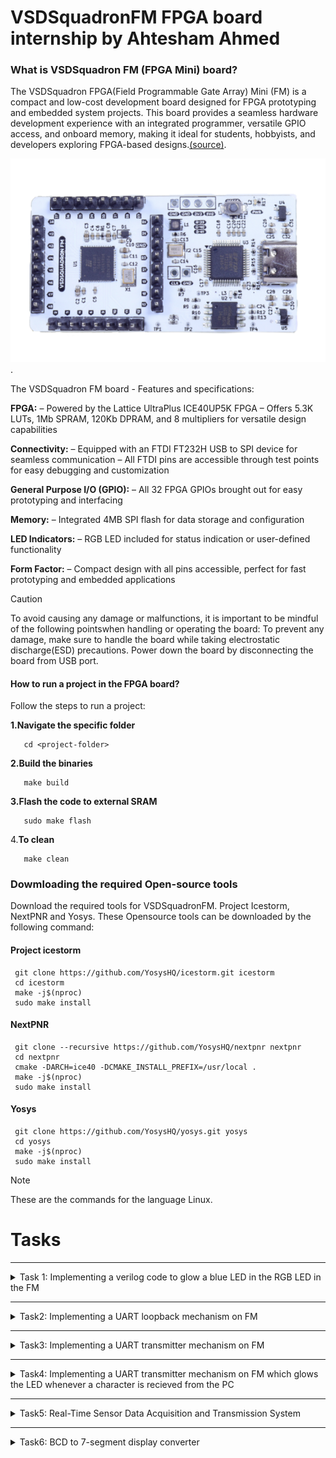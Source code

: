 # VSDSquadronFM FPGA board internship by Ahtesham Ahmed
### What is VSDSquadron FM (FPGA Mini) board?

The VSDSquadron FPGA(Field Programmable Gate Array) Mini (FM) is a compact and low-cost development board designed for FPGA prototyping and embedded system projects. This board provides a seamless hardware development experience with an integrated programmer, versatile GPIO access, and onboard memory, making it ideal for students, hobbyists, and developers exploring FPGA-based designs.[(source)](https://www.vlsisystemdesign.com/vsdsquadronfm/). 

 ![Alt text](https://github.com/Ahtesham18112011/VSDSquadron_FM/blob/ad31b442eb41918709c9383640ed51bc05f17ef6/VSDSquadronFM.png).
 
The VSDSquadron FM board - Features and specifications:

**FPGA:**
– Powered by the Lattice UltraPlus ICE40UP5K FPGA
– Offers 5.3K LUTs, 1Mb SPRAM, 120Kb DPRAM, and 8 multipliers for versatile design
capabilities

 **Connectivity:**
– Equipped with an FTDI FT232H USB to SPI device for seamless communication
– All FTDI pins are accessible through test points for easy debugging and customization

**General Purpose I/O (GPIO):**
– All 32 FPGA GPIOs brought out for easy prototyping and interfacing

 **Memory:**
– Integrated 4MB SPI flash for data storage and configuration

 **LED Indicators:**
– RGB LED included for status indication or user-defined functionality

 **Form Factor:**
– Compact design with all pins accessible, perfect for fast prototyping and embedded applications

> [!CAUTION]
> To avoid causing any damage or malfunctions, it is important to be mindful of the following pointswhen handling or operating the board: To prevent any damage, make sure to handle the board while taking electrostatic discharge(ESD) precautions. Power down the board by disconnecting the board from USB port.



#### How to run a project in the FPGA board?
Follow the steps to run a project:

**1.Navigate the specific folder**

       cd <project-folder>

**2.Build the binaries**

       make build

**3.Flash the code to external SRAM**

       sudo make flash

4.**To clean**

       make clean

       
### Dowmloading the required Open-source tools
Download the required tools for VSDSquadronFM. Project Icestorm, NextPNR and Yosys.
These Opensource tools can be downloaded by the following command:

#### Project icestorm

     git clone https://github.com/YosysHQ/icestorm.git icestorm
     cd icestorm
     make -j$(nproc)
     sudo make install

#### NextPNR

     git clone --recursive https://github.com/YosysHQ/nextpnr nextpnr
     cd nextpnr
     cmake -DARCH=ice40 -DCMAKE_INSTALL_PREFIX=/usr/local .
     make -j$(nproc)
     sudo make install

#### Yosys

     git clone https://github.com/YosysHQ/yosys.git yosys
     cd yosys
     make -j$(nproc)
     sudo make install

> [!NOTE]
> These are the commands for the language Linux.
   
# Tasks
****************************************************************************************************************************************************************
<details>
  <summary>Task 1: Implementing a verilog code to glow a blue LED in the RGB LED in the FM</summary>
  
### What this project do?

This project blinks a blue LED on the RGB LED present on the FPGA board.

### Step 1: Understanding the verilog code
This is the link of the verilog code for the glowing of blue led in a RGB led present in the FPGA board. [top.v](https://github.com/Ahtesham18112011/VSDSquadron_FM/commit/c6511d8ea1d69d50770b938977da7150673a1d7a). 

## Analysis of the verilog code
  

 ![Alt text](https://github.com/Ahtesham18112011/VSDSquadron_FM/blob/a1070567667933317187255c10d645236658f859/Screenshot%20(87).png).
  
The first section of the verilog code says. 
  
1. **led_red,led_blue,led_green**  These are the output wires that controls the colors of RGB led which carries output of logic 1 or 0

2. **hw_clk**  It is a clock that provides clock signals to the module"s timing. It is the Hardware oscillator not the internal oscillator.

3. **testwire**  it is connected to bit 5 of the frequency counter as described below
   
    ![Alt text](https://github.com/Ahtesham18112011/VSDSquadron_FM/blob/8ad84dd438e48a361c21e7749db66f1531c2e4f1/Screenshot%20(89).png).
  

#### Internal component Analysis
The module has three main internal components:-

1. **Internal Oscillator(SB_HFOSC)** It generates a internal clock signal. Control Signals:
   
*    CLKHFPU = 1'b1 
*    CLKHFEN = 1'b1 
*    CLKHF (int_oscillator)

     ![Alt text](https://github.com/Ahtesham18112011/VSDSquadron_FM/blob/b79a55e797b72e8e7fe28e90f05d9f9165e3a30f/Screenshot%20(90).png).

3. **Frequency counter** It has 27-bit register because it is described as 'reg' in the verilog code, and reg means register. Increments on every positive edge of int_osc. bit 5 is routed to the testwire.

    ![Alt text](https://github.com/Ahtesham18112011/VSDSquadron_FM/blob/180c9374ec569df8b2e8ae465a5d46fe0d1766db/Screenshot%20(91).png).

5. **RGB led driver** It allows the frequency of red and green led the lowest and blue led the highest. it sets all the leds to the lowest.

     RGBLEDEN = 1'b1 : Enables LED operation
  
     RGB0PWM = 1'b0 : Red LED minimum brightness, as described in the verilog: 1'b0. In 1'b0 it is clearly seen that it is 1 bit binary zero value.
  
     RGB1PWM = 1'b0 : Green LED minimum brightness, as described in the given verilog: 1'b0. In 1'b0 it is clearly seen that it is 1 bit binary zero value.
  
     RGB2PWM = 1'b1 : Blue LED maximum brightness, as described in the given verilog: 1'b1. In 1'b1 it is clearly seen that it is a binary, unsigned, 1-bit wide integral value.

   It also allows the current to flow equally which is "0b000001" to RGB0(red), RGB1(green), RGB2(blue)

     ![Alt text](https://github.com/Ahtesham18112011/VSDSquadron_FM/blob/03bf86577080c878397fa207beafe230e47a3c23/Screenshot%20(95).png).


#### Purpose of the verilog code

This verilog code for the FM allows it to glow a blue light in the RGB led in a controlled manner.  It provides a stable internal clock source, It provides a complete solution for RGB LED control with built-in timing and test capabilities.

 #### RGB LED driver functionality

   The RGB LED driver manages the LED outputs

* Current controllled output with minimum current setting ("0b000001").
* Enables Blue LED at maximum brightness (1'b1).
* And Red and green at minimum brightness (1'b0).
* PWM (Pulse Width Modulation) control for each color.




 

  ### Step 2: Creating the PCF File
  
  This is the PCF file. [VSDSquadronFM.pcf](https://github.com/Ahtesham18112011/VSDSquadron_FM/blob/e42b59be2d586c9407dcfc91577753fcdb8994a9/VSDSquadronFM.pcf). A PCF(Physical Constraint File) is a file which is used to instruct the FPGA to where it have to send the output, for example in this case of RGB LED the PCF file is used to instruct the FPGA to the RGB LED pins.


  ## Analysis of the connection of the PCF file

  


* **set_io led_red 39**: This command helps the logical signal from FPGA to reach the pin number 39 which is one of the three input pins of thr RGB LED(which glows red led).

* **set_io led_blue 40**: This command helps the logical signal from FPGA to reach the pin number 40 which is one of the three input pins of thr RGB LED(which glows blue).

* **set_io led_green 41**: This command helps the logical signal from FPGA to reach the pin number 41 which is one of the three input pins of thr RGB LED(which glows green).

* **set_io hw_clk 20** This command helps the logical signal from FPGA to reach the pin number 20.

* **5 set_io testwire 17** This command helps the logical signal from FPGA to reach the pin number 17.

  <img src="https://github.com/Ahtesham18112011/VSDSquadron_FM/blob/010ff4b0db3c8e0d270005114f78691f9bb029af/WhatsApp%20Image%202025-03-21%20at%202.38.37%20PM.jpeg" alt="Description" width="400"/>.

  

  

### Step 3: Integrating with the VSDSquadron FPGA Mini Board

The [Datasheet](https://github.com/Ahtesham18112011/VSDSquadron_FM/blob/32ddb8c8ebc921e2051795b4388bbc49cba8ce46/VSDSquadronFMDatasheet.pdf) provide  details about the FPGA chip, SPI Flash Memory,USB to Serial converter etc. It also provides the steps to program the FPGA board, it explains all detail  about the FPGA board very clearly.

> **Tip**

> Make sure you have downloaded the Ubuntu software. You can download it from Oracle Virtual box it does not take installing a new software.



## Implementation in the FM

According to the given [Datasheet](https://github.com/Ahtesham18112011/VSDSquadron_FM/blob/32ddb8c8ebc921e2051795b4388bbc49cba8ce46/VSDSquadronFMDatasheet.pdf). We need to do the following steps to implement the given verilog code in the FM:



1. Connect the board with the computer/laptop with a c type USB cable as described in the datasheet. Ensuring the FTDI connection. and type the command ```lsusb``` in the terminal of software Ubuntu. After typing this commmand you will see ”Future Technology Devices International” text in the terminal, it means the FPGA board is connected.

2. Make one more file which is called a Makefile.[Makefile](https://github.com/Ahtesham18112011/VSDSquadron_FM/blob/16f3657047eebb2d53e02e451deed799442105de/Makefile.txt).

3. Go to the software Ubuntu and in the terminal locate the file where you have made your PCF file,Verilog file and the Makefile. by pressing `cd <name of file>`

4. Ensure that there are no previous builds if there are then type `make clean`.

5. Then type `make build` to build the binaries.

6. Then type `sudo make flash` to program the FPGA. It will take some time.

7. When after this process you will see the blue LED glowing in the RGB LED.



  <img src="https://github.com/Ahtesham18112011/VSDSquadron_FM/blob/main/WhatsApp%20Image%202025-03-18%20at%209.52.28%20PM.jpeg" alt="Description" width="500"/>

  

### Step 4: Final documentation (Summary)
The given verilog code tells the three inputs of the RGB led with some internal and external devices like internal high-frequency oscillator and 28-bit frequency counter. The counter's bit 5 is routed to a testwire for monitoring. The RGB LED driver (SB_RGBA_DRV) provides current-controlled outputs with a fixed configuration: blue at maximum brightness, red and green at minimum.

**PCF file**
The [VSDSquadronFM.pcf](https://github.com/Ahtesham18112011/VSDSquadron_FM/blob/e42b59be2d586c9407dcfc91577753fcdb8994a9/VSDSquadronFM.pcf) is the file which contains the pin mapping of where the HDL code hhave to be gone. It is very important because it contains the details of where the code is to be gone. In the given PCF file codes of LED red,blue and green are connected to the pin 39,40 and 41 and the clock to pin 20 and lastly the code for testwire to the pin 17. 

**Implementing verilog code**
Follow the given [Datasheet](https://github.com/Ahtesham18112011/VSDSquadron_FM/blob/32ddb8c8ebc921e2051795b4388bbc49cba8ce46/VSDSquadronFMDatasheet.pdf). and connect the board to the computer and then go to the terminal and type `cd document name>` then `make build` and lastly `sudo make flash`. After the process you will see a blue light glowing on the RGB LED.

#### Final result

<img src="https://github.com/Ahtesham18112011/VSDSquadron_FM/blob/main/WhatsApp%20Image%202025-03-18%20at%209.52.28%20PM.jpeg" alt="Description" width="500"/>.

## Challenges faced during the above process
* Face difficulty in connecting board: the USB-C cable was needed to connect. And connection between FTDI and the USB was also important,
* Difficulty in understanding verilog code: You can learn the language or search their meaning on google,firefox etc.

</details>

****************************************************************************************************************************************************************
 <details>
  <summary>Task2: Implementing a UART loopback mechanism on FM</summary>



    
## What is a UART?
UART, or Universal Asynchronous Receiver/Transmitter, is a hardware communication protocol that uses two wires (TX and RX) for transmitting and receiving serial data between devices, often used in embedded systems and microcontrollers. UART communication is asynchronous, meaning it doesn't rely on a shared clock signal between the sender and receiver. For UART to work, the Baud rate shoud be the same on both the transmitting anf receiving side

### Step 1: Studying the Existing code 
There are two verilog codes for this UART loopback mechanism.The first existing code for a uart_loopback mechanism can be found here [(top.v)](https://github.com/Ahtesham18112011/VSDSquadron_FM/blob/9617df7d78351e321941a7b556ba17ce3c103f22/uart-top.v). This is the second verilog code. [(uart_trx.v)](https://github.com/Ahtesham18112011/VSDSquadron_FM/blob/main/uart_trx.v)

## Analysis of the first veriog code
  
   ![Alt text](https://github.com/Ahtesham18112011/VSDSquadron_FM/blob/b2e72bae034c95a30bc69764fde0108752177795/Screenshot%20(94).png).
  
  The module of the verilog code explains four output and two input pins:
  
  1. **led_red led_blue led_green**: These are the three output wires that contriols the RGB LED.
  2. **uarttx**: This is the Transmission pin of the UART
  3. **uartx**: Thgis is the reciever pin of UART.

### Internal components analysis
**Internal Oscilliator** (SB_HFOSC)
It generates a internal clock signal. configuration:
*    CLKHFPU = 1'b1 
*    CLKHFEN = 1'b1 
*    CLKHF (int_oscillator)
  
**Frequency counter**
* It has 27-bit register because it is described as 'reg' in the verilog code, and reg means register. 
* Increments on every positive edge of int_osc.
* Bit 5 is routed to the testwire.

**UART**

In the Verilog code `assign uart_tx = uart_rx;`, the uart_tx signal is directly assigned the value of the uart_rx signal, effectively creating a loopback or echo where the transmitted data is immediately sent back to the receiver. 

 ![Alt text](https://github.com/Ahtesham18112011/VSDSquadron_FM/blob/1f5ff319e70d4d97d32e51df3e53ebec60939948/Screenshot%20(96).png).

 **RGB LED Driver**

It allows the frequency of red and green led the lowest and blue led the highest. it sets all the leds to the lowest.

* RGBLEDEN = 1'b1 : Enables LED operation
  
* RGB0PWM = 1'b0 : Red LED minimum brightness, as described in the verilog: 1'b0. In 1'b0 it is clearly seen that it is 1 bit binary zero value.
  
* RGB1PWM = 1'b0 : Green LED minimum brightness, as described in the given verilog: 1'b0. In 1'b0 it is clearly seen that it is 1 bit binary zero value.
  
* RGB2PWM = 1'b1 : Blue LED maximum brightness, as described in the given verilog: 1'b1. In 1'b1 it is clearly seen that it is a binary, unsigned, 1-bit wide integral value.

 
   
## Analysis of the second verilog code (uart.trx.v)  
 It is the verilog code for the **UART TX 8N1 Transmitter**.
 
#### Module  

![Alt text](https://github.com/Ahtesham18112011/VSDSquadron_FM/blob/b22fc42a132baec6250b7fad02d68d09ba566778/Screenshot%20(98).png).
 
 
The module explains 5 ports:
  
1. **clk**: input clock
    
2. **txbyte**: outgoing byte
    
3. **senddata**: trigger tx
    
4. **txdone**: outgoing byte sent
    
5. **tx**: tx wire


#### Input

The input explains three ports:

1.**clk**

2.**txbyte**

3.**senddata**

#### Output

The output explains two ports

1. **txdone**

2. **tx**

#### Parameters

**STATE_IDLE**: Waits for senddata.

**STATE_STARTTX**: Sends start bit (0).

**STATE_TXING**: Sends 8-bit data (LSB first).

**STATE_TXDONE**: Sends stop bit (1), marks completion.

### Step2: Creating a block diagram for UART loopback

### UART Loopback block diagram

![Alt text](https://github.com/Ahtesham18112011/VSDSquadron_FM/blob/0aa69637d1856f4aa88a26501098b5945f19bfcb/UART%20loopback.png).

### Detailed circut diagram of UART loopback

![Alt text](https://github.com/Ahtesham18112011/VSDSquadron_FM/blob/48651e2961e704b98d127f66c7c302d999cda0f4/Detailed%20circuit%20diagram%20UART%20loopback.png). 

### Step3: Implementation in the FM

> **Note**
> Create a  [Makefile](https://github.com/Ahtesham18112011/VSDSquadron_FM/blob/8e5519a421cbb128f586ade2d66ea6ae0c17c6d7/Makefile%20(UART%20loopback).txt) and paste it in the uart_loopback folder. Also ensure that the folder have the [PCF](https://github.com/Ahtesham18112011/VSDSquadron_FM/blob/b9d431c5828aba0c263ed9764659d42ec006338c/VSDSquadronFM%20(UART%20loopback).pcf) file and the two verilog codes.

Follow the steps to implement the verilog code on FM
1. Go to software  Ubuntu and open the terminal. Ensure that the FM is connected by typing `lsusb`.
2. Then navigate to the folder by typing `cd <folder name>`.
3. Then type `make build` to build the binaries.
4. Then type `sudo make flash` to program the board.
5. Now you have succesfully implemented the code in the FM.

### Step4: Testing and verification

We have implemented the necessary code and now we have to test that if it works or not. We will be using a serial terminal to test it. The serial terminal which we will be using is Docklight.
Follow the steps to test:

1. Go to Docklight and go to the project settings and set the Baud rate 9600.
2. Ensure the communication port in which the USB is connected to the FM and wright the COM number.
![Alt text](https://github.com/Ahtesham18112011/VSDSquadron_FM/blob/396d554eb92322109637e356f7122ff34e5a6a6e/Testing1.png).    
3. Name the project name and wright the command which will be used in communication in sequence in the top left send sequences box.
![Alt text](https://github.com/Ahtesham18112011/VSDSquadron_FM/blob/396d554eb92322109637e356f7122ff34e5a6a6e/Testing2.png).      
4. Then click on Apply.
5. Then click on the ---> sign at the send sequences box.
6. Then you will see the below results after the following results.
![Alt text](https://github.com/Ahtesham18112011/VSDSquadron_FM/blob/396d554eb92322109637e356f7122ff34e5a6a6e/Testing3.png).

### Step5: Final Documentation

In UART (Universal Asynchronous Receiver/Transmitter) loopback, the transmitter's output is internally connected to the receiver's input, allowing a device to send data to itself for testing and troubleshooting. The TX (transmit) and RX (receive) lines are internally connected, so any data transmitted is also immediately received by the receiver within the same UART module. 

The given verilog cde basically explains the input and output pins of the module. The uarttx pin is connected to an output wire whereas the uartx pin is connected to an input pin it also explains the four parameters:
* STATE_IDLE: Waits for senddata.
* STATE_STARTTX: Sends start bit (0).
* STATE_TXING: Sends 8-bit data (LSB first).
* STATE_TXDONE: Sends stop bit (1), marks completion.

To understand the functioning of the uart loopback below are the block and circuit diagram of the uart loopback mechanism.
![Alt text](https://github.com/Ahtesham18112011/VSDSquadron_FM/blob/0aa69637d1856f4aa88a26501098b5945f19bfcb/UART%20loopback.png).

![Alt text](https://github.com/Ahtesham18112011/VSDSquadron_FM/blob/48651e2961e704b98d127f66c7c302d999cda0f4/Detailed%20circuit%20diagram%20UART%20loopback.png). 

To implement the code on FM follow the following steps:
* Go to software Ubuntu and open the terminal. Ensure that the FM is connected by typing `lsusb`.
* Then navigate to the folder by typing `cd <folder name>`.
* Then type `make build` to build the binaries.
* Then type `sudo make flash` to program the board.
* Now you have succesfully implemented the code in the FM.

To test the results you can use any serial terminal but i am using Docklight.
1. Go to Docklight and go to the project settings and set the Baud rate 9600.
2. Ensure the communication port in which the USB is connected to the FM and wright the COM number.
![Alt text](https://github.com/Ahtesham18112011/VSDSquadron_FM/blob/396d554eb92322109637e356f7122ff34e5a6a6e/Testing1.png).    
3. Name the project name and wright the command which will be used in communication in sequence in the top left send sequences box.
![Alt text](https://github.com/Ahtesham18112011/VSDSquadron_FM/blob/396d554eb92322109637e356f7122ff34e5a6a6e/Testing2.png).      
4. Then click on Apply.
5. Then click on the ---> sign at the send sequences box.
6. Then you will see the below results after the following results.
![Alt text](https://github.com/Ahtesham18112011/VSDSquadron_FM/blob/396d554eb92322109637e356f7122ff34e5a6a6e/Testing3.png).

## Challanges faced during the above process
* Difficulty in understanding verilog code: You can learn the language or search their meaning on google,firefox etc.
* Difficulty in identifying the communicacation port. follow the below steps.
1. Open Device Manager
2. Locate "Ports (COM & LPT)"
3. Identify and Note COM Ports

</details>

****************************************************************************************************************************************************************


 <details>
  <summary>Task3: Implementing a UART transmitter mechanism on FM</summary>

  
  ### What this project do?
  This project shows how to communicate with the PC and the FPGA it sends character D all time and if we press any key in our keyboard the D letter would not change because this is example is for transmitting the data to the PC not for receiving any data from the PC
  ### Step1: Studying the exsisting code
 These are the existing codes for the uart transmitter.[top.v](https://github.com/Ahtesham18112011/VSDSquadron_FM/blob/dc19cd95dd1d14183d73b8ce01c80c11a6c4d1c6/top%20(1).v) and [uart_trx.v](https://github.com/thesourcerer8/VSDSquadron_FM/blob/53840bb096ec59b11f26a0b5e362711b12540dbd/uart_tx/uart_trx.v). The uart_trx.v verilog code is same as the verilog code given in the task 2 therefore we will
 not be discussing it in this analysis. You can see the task 2 uart_trx.v analysis by going back.

 ### Analysis of the top.v code
 
 #### Module
![Alt text](https://github.com/Ahtesham18112011/VSDSquadron_FM/blob/c7f528012a595f554c5caf661d11a41862caef3e/Screenshot%20(107).png).

The module explains 5 ports 4 wires of output and a wire of input.
1. **led_red led_green led_blue**: These are the output wires that are connected to the RGB LED and controls the colors of the LED.
2. **uarttx**: This is the ouput wire which is connected to the output wire of the transmission pin.
3. **hw_clk**: This is the input wire of the mudule.  It is a clock that provides clock signals to the module"s timing. It is the Hardware oscillator not the internal oscillator.
   



* **uart_tx_8n1**: This is the name of the transmission pin.

* **DanUART**: This is the instance name of the uart_tx_8n1 transmission pin.
  
* **.clk (clk_9600)**: The clk input of the uart_tx_8n1 module is connected to the clk_9600 signal, which is a 9600 Hz clock generated within the top module.

* **.txbyte("D")**: The txbyte input of the uart_tx_8n1 module is connected to the character D. This is the data byte to be transmitted.

* **.senddata(frequency_counter_i[24])**: The senddata input of the uart_tx_8n1 module is connected to the 24th bit of the frequency_counter_i register. This signal likely triggers the sending of the txbyte.

* **.tx(uarttx)**: The tx output of the uart_tx_8n1 module is connected to the uarttx signal, which is the UART transmission pin.

**Overall, this module sets up a UART transmitter and controls RGB LEDs based on an internal oscillator and frequency counter.**

### Step2: Block and circuit diagram of the UART transmitter

**Block diagram:**

![Alt text](https://github.com/Ahtesham18112011/VSDSquadron_FM/blob/326bd802843f61d66d35b0c2c65d1783b01c2a8e/Screenshot%20(108).png).

**Circuit diagram**

![Alt text](https://github.com/Ahtesham18112011/VSDSquadron_FM/blob/ebce692adb70bfd8f7b661dbfd7408ced321bd84/Screenshot%20(109).png).


### Step3: Implementation on the board

> Make sure you have copied the following file:
> top.v,
> uart_trx.v,
> [Makefile](https://github.com/Ahtesham18112011/VSDSquadron_FM/blob/main/Makefile%20(UARTTX).txt) and 
> [PCF file](https://github.com/Ahtesham18112011/VSDSquadron_FM/blob/main/VSDSquadronFM%20(uarttx).pcf) and put all these in the folder that is created in the folder VSDSquadron_FM


To implement the code on FM follow the following steps:
* Go to software Ubuntu and open the terminal. Ensure that the FM is connected by typing `lsusb`.
* Then navigate to the folder by typing `cd <folder name>`.
* Then type `make build` to build the binaries.
* Then type `sudo make flash` to program the board.
* Now you have succesfully implemented the code in the FM.

### Step4: Testing and verification
To test, install PuTTY from its official webbsite it is a complete opensource software. Then after installing the software follow the below steps:-
1. Select the connection type as Serial, then you should check which COM port is working by taking a look in Device Manager.
![Alt text](https://github.com/Ahtesham18112011/VSDSquadron_FM/blob/a02b63cc8b04445e3aabc67e98a5ce367615749f/Screenshot%20(111).png)   
2. Click on "open".
3. Then you will see the folllowing 'D's after clicking:-

![Alt text](https://github.com/Ahtesham18112011/VSDSquadron_FM/blob/a02b63cc8b04445e3aabc67e98a5ce367615749f/Screenshot%20(112).png)   

### Step5: Final documentation

The UART protocol is implemented im the module uart_trx.v file. It works in one direction only, ie. it sends data without having a provison to receive the data back from the receiver. For UART to work, the Baud rate shoud be the same on both the transmitting anf receiving side. Here the Baud rate is 9600 Hz.

The existing verilog code explains the fuctioning of the this project, the transmitting pin of the FPGA is named as uart_tx_8n1. It always sends the character 'D' all the time you can see above for more explaination.
We can understand the transmission of the FPGA by the following block and circuit diagram:
![Alt text](https://github.com/Ahtesham18112011/VSDSquadron_FM/blob/326bd802843f61d66d35b0c2c65d1783b01c2a8e/Screenshot%20(108).png).
![Alt text](https://github.com/Ahtesham18112011/VSDSquadron_FM/blob/ebce692adb70bfd8f7b661dbfd7408ced321bd84/Screenshot%20(109).png).

To implement the code on FM follow the following steps:
* Go to software Ubuntu and open the terminal. Ensure that the FM is connected by typing `lsusb`.
* Then navigate to the folder by typing `cd <folder name>`.
* Then type `make build` to build the binaries.
* Then type `sudo make flash` to program the board.
* Now you have succesfully implemented the code in the FM.

To test, install PuTTY from its official webbsite it is a complete opensource software. Then after installing the software follow the below steps:-
1. Select the connection type as Serial, then you should check which COM port is working by taking a look in Device Manager.
![Alt text](https://github.com/Ahtesham18112011/VSDSquadron_FM/blob/a02b63cc8b04445e3aabc67e98a5ce367615749f/Screenshot%20(111).png)   
2. Click on "open".
3. Then you will see the folllowing 'D's after clicking:-

![Alt text](https://github.com/Ahtesham18112011/VSDSquadron_FM/blob/a02b63cc8b04445e3aabc67e98a5ce367615749f/Screenshot%20(112).png)   

As per the verilog code the FPGA is sending the character 'D' only.

## Challanges faced during the above process
* Difficulty in understanding verilog code: You can learn the language or search their meaning on google,firefox etc.
* Difficulty in PuTTY: If you are not able to to run the testing in PuTTY you can also run it in the Ubuntu software which use Linux language by the following steps:
Go to the terminal and type.

      sudo apt install picocom
      
this command will install the software called picocom
Then after installation type

       sudo make terminal
            
By this process you can also test it in the Ubuntu the outputs will be same only.

</details>

****************************************************************************************************************************************************************

 <details>
  <summary>Task4: Implementing a UART transmitter mechanism on FM which glows the LED  whenever a character is recieved from the PC</summary>

### What this project do?
It sends the 'D' characters repeatedly from the FPGA through USB to the computer, and lights up the LED whenever a character is received from the PC. 

### Step1: Understanding the existing verilog code

### Analysis of the top.v code
The existing verilog code for this project is [here](https://github.com/Ahtesham18112011/VSDSquadron_FM/blob/50504d14801f77a112a97e68f2fb0ed8d3ee39b0/top%20(sense).v)
  

 #### Module

The module has several ports:
 * **output wire led_red** declares an output port named led_red which is a wire.
 * **output wire led_blue** declares an output port named led_blue which is a wire.
 * **output wire led_green** declares an output port named led_green which is a wire.
 * **output wire uarttx** declares an output port named uarttx which is a wire. It is the transmission pin of the FPGA
 * **input wire uartrx** declares an input port named uartrx which is a wire. It is the receiver pin of the FPGA.
 * **input wire hw_clk** declares an input port named hw_clk which is a wire. It is the outer clock.

#### Internal Wires and Registers:
 * **nt_osc:** Wire for the internal oscillator.
 * **frequency_counter_i:** Register for counting the frequency.
 * **clk_9600 and cntr_9600:** Registers for generating a 9600 Hz clock from a 12 MHz clock.

#### UART Transmission pin

`uart_tx_8n1` is the transmissio pin of the FPGA, it sends the character 'D' continously.

#### Frequency Counter and Clock Generation:
* A counter increments on each positive edge of the internal oscillator (int_osc).
* A 9600 Hz clock is generated by counting up to period_9600.

### Step2: Block diagram and circuit for the verilog

**Block diagram**
![Alt text](https://github.com/Ahtesham18112011/VSDSquadron_FM/blob/326bd802843f61d66d35b0c2c65d1783b01c2a8e/Screenshot%20(108).png).

**Circuit diagram**

![Alt text](https://github.com/Ahtesham18112011/VSDSquadron_FM/blob/ebce692adb70bfd8f7b661dbfd7408ced321bd84/Screenshot%20(109).png).

### Step3: Implementation on the board

> Make sure you have copied the following file:
> top.v,
> [uart_trx.v](https://github.com/Ahtesham18112011/VSDSquadron_FM/blob/c3f163cc21c3779b0ebf307c8d70382f9013cbd1/uart_trx%20(3).v)
> [Makefile](https://github.com/Ahtesham18112011/VSDSquadron_FM/blob/c3f163cc21c3779b0ebf307c8d70382f9013cbd1/Makefile%20(3).txt) and 
> [PCF file](https://github.com/Ahtesham18112011/VSDSquadron_FM/blob/c3f163cc21c3779b0ebf307c8d70382f9013cbd1/VSDSquadronFM%20(3).pcf) and put all these in the folder that is created in the folder VSDSquadron_FM


To implement the code on FM follow the following steps:
* Go to software Ubuntu and open the terminal. Ensure that the FM is connected by typing `lsusb`.
* Then navigate to the folder by typing `cd <folder name>`.
* Then type `make build` to build the binaries.
* Then type `sudo make flash` to program the board.
* Now you have succesfully implemented the code in the FM.

After the programming, if you can see a red light on the RGB LED, you have successfully implemented the essential code for this project on the FM.

 ### Step4: Testing and verification
To test, install PuTTY from its official webbsite it is a complete opensource software. Then after installing the software follow the below steps:-
1. Select the connection type as Serial, then you should check which COM port is working by taking a look in Device Manager.
![Alt text](https://github.com/Ahtesham18112011/VSDSquadron_FM/blob/a02b63cc8b04445e3aabc67e98a5ce367615749f/Screenshot%20(111).png)   
2. Click on "open".
3. Then you will see the folllowing 'D's after clicking:-

![Alt text](https://github.com/Ahtesham18112011/VSDSquadron_FM/blob/a02b63cc8b04445e3aabc67e98a5ce367615749f/Screenshot%20(112).png)   

### Step5; Final documentation

The top.v Verilog file defines a module named top which includes the following functionalities:

**Module Declaration**: The module has several output wires for LEDs (red, blue, green) and UART transmission (uarttx), and input wires for UART reception (uartrx) and hardware clock (hw_clk).

**Clock Generation**: A 9600 Hz clock is generated from a 12 MHz clock using a counter.

**UART Transmission**: The module uart_tx_8n1 is instantiated for UART transmission, configured to send the byte "D" when a specific condition is met.

**Internal Oscillator**: An internal high-frequency oscillator is instantiated using the SB_HFOSC primitive.

**Frequency Counter**: A counter increments on each positive edge of the internal oscillator to generate the 9600 Hz clock signal.

**RGB LED Driver**: The SB_RGBA_DRV primitive is used to control RGB LEDs, driven by the UART reception signal (uartrx).

In summary, the module handles clock generation, UART transmission, and RGB LED control.

These are the block and circuit diagram for this project to understand this clearly, you can observe that the block and circuit diagram for the case in task 2 is also as same as in the task 3 (this task). This is because this project is quite similar with the project in the task 2, the only difference is that This project lits up the LED in presence of the command from the keyboard and the previous one does not.

![Alt text](https://github.com/Ahtesham18112011/VSDSquadron_FM/blob/326bd802843f61d66d35b0c2c65d1783b01c2a8e/Screenshot%20(108).png).

![Alt text](https://github.com/Ahtesham18112011/VSDSquadron_FM/blob/ebce692adb70bfd8f7b661dbfd7408ced321bd84/Screenshot%20(109).png).

To implement the essential code follow the steps:
* Go to software Ubuntu and open the terminal. Ensure that the FM is connected by typing `lsusb`.
* Then navigate to the folder by typing `cd <folder name>`.
* Then type `make build` to build the binaries.
* Then type `sudo make flash` to program the board.
* Now you have succesfully implemented the code in the FM.

 ### Step4: Testing and verification
To test, install PuTTY from its official webbsite it is a complete opensource software. Then after installing the software follow the below steps:-
1. Select the connection type as Serial, then you should check which COM port is working by taking a look in Device Manager.
![Alt text](https://github.com/Ahtesham18112011/VSDSquadron_FM/blob/a02b63cc8b04445e3aabc67e98a5ce367615749f/Screenshot%20(111).png)   
2. Click on "open".
3. Then you will see the folllowing 'D's after clicking:-

![Alt text](https://github.com/Ahtesham18112011/VSDSquadron_FM/blob/a02b63cc8b04445e3aabc67e98a5ce367615749f/Screenshot%20(112).png)  

</details>


****************************************************************************************************************************************************************


 <details>
  <summary>Task5: Real-Time Sensor Data Acquisition and Transmission System</summary>


### What this project do?
This theme interfece with the sensors to receive the data sensed, and sending this data to the FPGA and then with the GPIO pins transmit the outpuit results to an external device (example buzzer). In this project we will make a tochless bell using the VSDSquadronFM board and with a sensor named HC-SR04 ultrasonic sensor.

### Requierd software and hardware components
**Hardware**
* VSDSquadronFM FPGA board
* HC-SR04 ultrasonic sensor
* A buzzer

**Software**
* Virtual Ubuntu software(for programming)
* Docklight

## Step1: Analysis of the existing verilog code 

The existing verilog code can be accessed [here](https://github.com/Ahtesham18112011/VSDSquadron_FM/blob/77683853b2e289a02d9d120a8bbb93b30b0d60f7/top%20(2).v). The top module integrates an ultrasonic sensor to measure distance, transmits the measured distance over UART, and controls RGB LEDs based on the distance.

### Module declaration

The mudule has several input and output ports:

**Outputs**
* `led_red, led_blue, led_green`: Control the RGB LEDs.
* `uarttx`: UART transmission pin.
* `trig`: Trigger output for the ultrasonic sensor.
* `buzzer`: Buzzer signal.

**Inputs**
* `uartx`: UART receiver pin.
* `hw_clk`: Hardware clock input.
* `echo`: Echo signal from the ultrasonic sensor.

### Internal Oscillator and counter 
Uses a high-frequency oscillator (SB_HFOSC) to generate a 12MHz clock signal (int_osc). And generates a 9600 Hz clock (clk_9600) using a counter (cntr_9600) to divide the 12MHz clock.

### Ultasonic senser signals
Declares signals for distance measurement and sensor control:

* `distanceRAW, distance_cm`: Raw and processed distance values.
* `sensor_ready`: Indicates if the sensor is ready.
* `measure`: Control signal for measurement.
* `buzzer_signal`: Signal to control the buzzer.

### Finite state machine to print distance_cn as ASCII

Implements an FSM to convert the distance measurement (distance_cm) into ASCII characters and transmit via UART:
States:
* `IDLE`: Waits for sensor readiness.
* `DIGIT_4 to DIGIT_0`: Converts each digit of the distance value to ASCII.
* `END_CR`: Sends carriage return (CR).
* `SEND_LF`: Sends line feed (LF).
* `DONE`: Completes the transmission.
  
**The top module integrates an ultrasonic sensor to measure distance, transmits the measured distance over UART, and controls RGB LEDs based on the distance. The FSM ensures that the distance is converted to ASCII and sent over UART, and the LEDs provide a visual indication of proximity.**

### Analysis of the Ultra sonic sensor module (ultra_sonic_sensor.v)
The verilog code for the HC-SR04 module can be accessed [here](https://github.com/Ahtesham18112011/VSDSquadron_FM/blob/37f3bca7f6c761e938fda76e942c5f861b84f79e/ulta_sonic_sensor.v).

### Module declaration
The module explains some input and output ports:
* `clk`: System clock input.
* `measure`: Signal to start the measurement.
* `state`: Current state of the finite state machine (FSM).
* `ready`: Indicates if the module is ready for a new measurement.
* `echo`: Echo signal from the ultrasonic sensor.
* `trig`: Trigger signal to the ultrasonic sensor.
* `distanceRAW`: Raw distance measurement in clock cycles.
* `distance_cm`: Converted distance in centimeters.
* `buzzer_signal`: Signal to activate a buzzer if the distance is less than or equal to 5 cm.

### State definitions
* `IDLE`: Waiting for a measurement pulse.
* `TRIGGER`: Sending the trigger pulse.
* `WAIT`: Waiting for the echo signal.
* `COUNTECHO`: Counting the duration of the echo signal.

### Finite State Machine (FSM)
* The FSM transitions between states based on the `measure` signal and the `echo` signal.
* In the `TRIGGER` state, it generates a trigger pulse.
* In the `WAIT` state, it waits for the echo signal to go high.
* In the `COUNTECHO` state, it counts the duration of the echo signal.

### Distance Measurements
* The `distanceRAW` counter increments while the echo signal is high.
* The raw distance is then converted to centimeters using the formula: `distance_cm = (distanceRAW * 34300) / (2 * 12000000)`.
* If the distance is less than or equal to 5 cm, the `buzzer_signal` is activated.

### Refresher module
The `refresher50ms` module generates a measurement pulse every 50 milliseconds.

### Step2:  Block diagram of the pin connection of the project and the processing flow

![Alt text](https://github.com/Ahtesham18112011/VSDSquadron_FM/blob/f3bd45dedf4555f63e673ebcabb1230cd9df8dea/Screenshot%20(113).png)

**Internal processing flow**

![Alt text](https://github.com/Ahtesham18112011/VSDSquadron_FM/blob/226e757b519b9e607027ee589a2230a9f2b51540/Screenshot%20(114).png)

### Step3: Implementation in the FM

> Make sure you have copied the following file:
> top.v,
> ultra_sonic_sensor.v
> [uart_trx.v](https://github.com/Ahtesham18112011/VSDSquadron_FM/blob/c3f163cc21c3779b0ebf307c8d70382f9013cbd1/uart_trx%20(3).v)
> [Makefile](https://github.com/Ahtesham18112011/VSDSquadron_FM/blob/c3f163cc21c3779b0ebf307c8d70382f9013cbd1/Makefile%20(3).txt) and 
> [PCF file](https://github.com/Ahtesham18112011/VSDSquadron_FM/blob/829aacc385a798ed2cccd673f3802d2e45ffff28/VSDSquadronFM%20(4).pcf) and put all these in the folder that is created in the folder VSDSquadron_FM named touchless_bell.


To implement the code on FM follow the following steps:
* Go to software Ubuntu and open the terminal. Ensure that the FM is connected by typing `lsusb`.
* Then navigate to the folder by typing `cd <folder name>`.
* Then type `make build` to build the binaries.
* Then type `sudo make flash` to program the board.
* Now you have succesfully implemented the code in the FM.

### Step4: Testing and verification

Follow the steps to test it in the software Docklight:
1. Set the baud rate to 9600. And 1 stop bit
2. Ensure the port through which the FM is connected in the device manager
3. Then test with objects. Put the object or anything above the senser, the buzzer will beep when the object is kept at a feild of 5cm

### Step5: Final documentation

The project has 3 verilog codes including the top.v.This module integrates sensor data acquisition, signal processing, and communication to provide a comprehensive functionality for an FPGA-based system. And also a verilog named ultra_sound_sensor.v. This code sets up the HC-SR04 sensor to measure distance and trigger a buzzer if the measured distance is below a specific given vvoltage.

The pins of the ultrasonic sensor can be connected like the following way:

![Alt text](https://github.com/Ahtesham18112011/VSDSquadron_FM/blob/f3bd45dedf4555f63e673ebcabb1230cd9df8dea/Screenshot%20(113).png)

The internal processing diagram can be made by this way

![Alt text](https://github.com/Ahtesham18112011/VSDSquadron_FM/blob/226e757b519b9e607027ee589a2230a9f2b51540/Screenshot%20(114).png)

Run the following steps to implement the codes:
* Go to software Ubuntu and open the terminal. Ensure that the FM is connected by typing `lsusb`.
* Then navigate to the folder by typing `cd <folder name>`.
* Then type `make build` to build the binaries.
* Then type `sudo make flash` to program the board.
* Now you have succesfully implemented the code in the FM.

Test it by by using a serial terminal likr Dochlight by the steps:
1. Set the baud rate to 9600. And 1 stop bit
2. Ensure the port through which the FM is connected in the device manager
3. Then test with objects. Put the object or anything above the senser, the buzzer will beep when the object is kept at a feild of 5cm

</details>

****************************************************************************************************************************************************************

<details>
  <summary>Task6: BCD to 7-segment display converter</summary>

### What this project do?
A BCD to 7-segment converter, also known as a BCD to 7-segment decoder, is a circuit that converts a binary-coded decimal (BCD) input into a signal that can drive a 7-segment display. The 7-segment display is a common electronic display device used to show decimal digits. This project is used to implement verilog code in the VSDSquadronFM to display the decimal digits in the 7-segment-display.

### Requierd software and hardware components
**Hardware**
* VSDSquadronFM
* a common cathode 7-segment-display
* breadboard
* male to male and male to female jumper wires
* 3V battery

**Software**
* Only the virtual Ubuntu software

## Step1: Analysis of the existing verilog code 
This is the verilog code for a BCD (Binary Coded Decimal) to 7 segment display converter. [top.v](https://github.com/Ahtesham18112011/VSDSquadron_FM/blob/97211f8b7b507d75259ca82fd385ca6edf626eda/7segment.png)

**Analysis of the verilog code**

       //This is the verilog module for a BCD to seven segment dispalay decoder.
       //This module takes a 4 bit BCD input and converts it to a 7 segment display output.
       module top(
       bcd,
       seg
       );
     
       //Declare inputs,outputs and internal variables.
       input [3:0] bcd;
       output [6:0] seg;
       reg [6:0] seg;

       //always block for converting bcd digit into 7 segment format
       always @(bcd)
        begin
          case (bcd) //case statement
              0 : seg = 7'b0000001;
              1 : seg = 7'b1001111;
              2 : seg = 7'b0010010;
              3 : seg = 7'b0000110;
              4 : seg = 7'b1001100;
              5 : seg = 7'b0100100;
              6 : seg = 7'b0100000;
              7 : seg = 7'b0001111;
              8 : seg = 7'b0000000;
              9 : seg = 7'b0000100;
               //switch off 7 segment character when the bcd digit is not a decimal number.
               default : seg = 7'b1111111; 
           endcase
      end
    
      endmodule

**Module**

                 module top(
                 bcd,
                 seg
                 );
      
**module**: A keyword in Verilog used to define a module (basic building block in Verilog).

**top**: The name of the module.

**(bcd, seg)**: The input and output ports of the module. Here, bcd is the input, and seg is the output.

**Inputs and outputs**

                input [3:0] bcd;
                output [6:0] seg;
                reg [6:0] seg;

**input [3:0] bcd**: Declares bcd as a 4-bit input. It represents a Binary Coded Decimal (BCD) digit (values 0–9).`[3:0]`: Specifies that bcd is 4 bits wide, with indices ranging from bit 3 to bit 0.

**output [6:0] seg**: Declares seg as a 7-bit output. It represents the 7 segments (a, b, c, d, e, f, g) of a 7-segment display.

**reg [6:0] seg**: Declares seg as a 7-bit register type. Since seg is assigned inside an always block, it must be declared as a reg.

**Always block**

                 always @(bcd)

**always**: A keyword in Verilog used to define a procedural block that executes whenever a specified event occurs.

**@(bcd)**: Specifies that the always block will execute whenever there is any change in the bcd input.


**Case statement**

                 case (bcd) //case statement
            
**case (bcd)**: A case construct is used to define multiple conditions. Here, the value of bcd determines which block of code will execute.

**case conditions**

                 0 : seg = 7'b0000001;
                 1 : seg = 7'b1001111;
                 2 : seg = 7'b0010010;
                 3 : seg = 7'b0000110;
                 4 : seg = 7'b1001100;
                 5 : seg = 7'b0100100;
                 6 : seg = 7'b0100000;
                 7 : seg = 7'b0001111;
                 8 : seg = 7'b0000000;
                 9 : seg = 7'b0000100;

Each line assigns a 7-bit binary value to seg for a specific bcd value. These binary values control which of the 7 segments (a, b, c, d, e, f, g) of a 7-segment display are turned ON (0) or OFF (1).
Example: 0 : seg = 7'b0000001;

**0**: Condition when bcd is 0.

**seg** = 7'b0000001: Assigns the binary value 0000001 to seg.

**7'b**: Indicates a 7-bit binary value.

**0000001**: Turns ON segments a, b, c, d, e, f (to display "0") and turns OFF segment g.

**Default case**

                  default : seg = 7'b1111111; 
                  
`default`: Specifies the action to take when bcd does not match any of the defined conditions (i.e., values other than 0–9).
`seg = 7'b1111111`: Turns OFF all segments of the 7-segment display.
  

  
  
   

   


